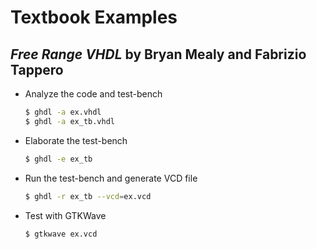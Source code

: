 # Textbook Examples
## *Free Range VHDL* by Bryan Mealy and Fabrizio Tappero
* Analyze the code and test-bench
    ```bash
    $ ghdl -a ex.vhdl
    $ ghdl -a ex_tb.vhdl
    ```
* Elaborate the test-bench
    ```bash
    $ ghdl -e ex_tb
    ```
* Run the test-bench and generate VCD file
    ```bash
    $ ghdl -r ex_tb --vcd=ex.vcd
    ```
* Test with GTKWave
    ```bash
    $ gtkwave ex.vcd
    ```